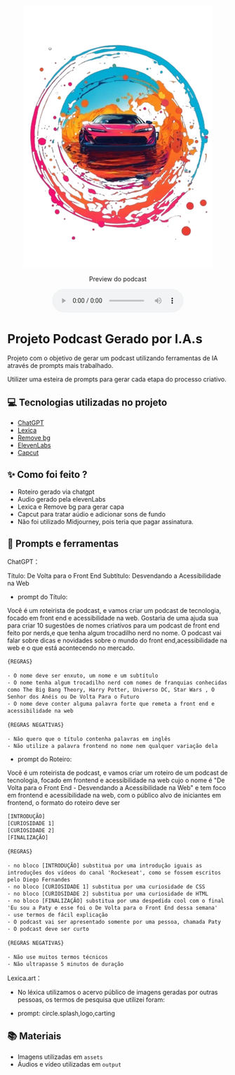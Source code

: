 
<p align="center">
<img 
    src="./assets/capa.png"
    width="430"
/>
</p>

<p align="center">
    Preview do podcast
</p>

<div align="center">
    <audio src="output/podcast_capcut.mpeg" controls title="Podcast editado"></audio>
</div>

# Projeto Podcast Gerado por I.A.s


Projeto com o objetivo de gerar um podcast utilizando ferramentas de IA através de prompts mais trabalhado.

Utilizer uma esteira de prompts para gerar cada etapa do processo criativo.



## 💻 Tecnologias utilizadas no projeto

- [ChatGPT](https://chat.openai.com/) 
- [Lexica](https://lexica.art/)
- [Remove bg](https://www.remove.bg/)
- [ElevenLabs](https://beta.elevenlabs.io/)
- [Capcut](https://www.capcut.com/pt-br/)

## ✨ Como foi feito ?

- Roteiro gerado via chatgpt
- Audio gerado pela elevenLabs
- Lexica e Remove bg para gerar capa
- Capcut para tratar aúdio e adicionar sons de fundo
- Não foi utilizado Midjourney, pois teria que pagar assinatura.

## 📄 Prompts e ferramentas


ChatGPT：

Título: De Volta para o Front End
Subtítulo: Desvendando a Acessibilidade na Web


- prompt do Título: 

Você é um roteirista de podcast, e vamos criar um podcast de tecnologia, focado em front end e acessibilidade na web. Gostaria de uma ajuda sua para criar 10 sugestões de nomes criativos para um podcast de front end feito por nerds,e que tenha algum trocadilho nerd no nome. O podcast vai falar sobre dicas e novidades sobre o mundo do front end,acessibilidade na web e o que está acontecendo no mercado.

    {REGRAS}

    - O nome deve ser enxuto, um nome e um subtítulo
    - O nome tenha algum trocadilho nerd com nomes de franquias conhecidas como The Big Bang Theory, Harry Potter, Universo DC, Star Wars , O Senhor dos Anéis ou De Volta Para o Futuro
    - O nome deve conter alguma palavra forte que remeta a front end e acessibilidade na web

    {REGRAS NEGATIVAS}

    - Não quero que o título contenha palavras em inglês
    - Não utilize a palavra frontend no nome nem qualquer variação dela


- prompt do Roteiro: 


Você é um roteirista de podcast, e vamos criar um  roteiro de um podcast de tecnologia, focado em frontend e acessibilidade na web cujo o nome é "De Volta para o Front End - Desvendando a Acessibilidade na Web" e tem foco em frontend e acessibilidade na web,  com o público alvo de iniciantes em frontend, o formato do roteiro deve ser

    [INTRODUÇÃO]
    [CURIOSIDADE 1]
    [CURIOSIDADE 2]
    [FINALIZAÇÃO]

    {REGRAS}

    - no bloco [INTRODUÇÃO] substitua por uma introdução iguais as introduções dos vídeos do canal 'Rockeseat', como se fossem escritos pelo Diego Fernandes
    - no bloco [CURIOSIDADE 1] substitua por uma curiosidade de CSS
    - no bloco [CURIOSIDADE 2] substitua por uma curiosidade de HTML
    - no bloco [FINALIZAÇÃO] substitua por uma despedida cool com o final 'Eu sou a Paty e esse foi o De Volta para o Front End dessa semana'
    - use termos de fácil explicação
    - O podcast vai ser apresentado somente por uma pessoa, chamada Paty
    - O podcast deve ser curto

    {REGRAS NEGATIVAS}

    - Não use muitos termos técnicos
    - Não ultrapasse 5 minutos de duração




Lexica.art：

- No léxica utilizamos o acervo público de imagens geradas por outras pessoas, os termos de pesquisa que utilizei foram:

- prompt: circle.splash,logo,carting




## 📚 Materiais

- Imagens utilizadas em `assets`
- Áudios e vídeo utilizadas em `output`


